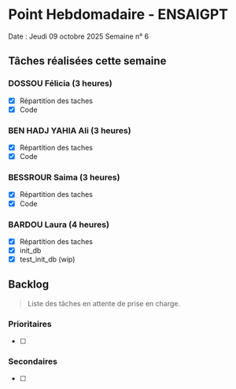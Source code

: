 # Point Hebdomadaire - ENSAIGPT

Date : Jeudi 09 octobre 2025
Semaine n° 6

## Tâches réalisées cette semaine

###  DOSSOU Félicia (3 heures)

- [X] Répartition des taches
- [X] Code
### BEN HADJ YAHIA Ali (3 heures)

- [X] Répartition des taches
- [X] Code
### BESSROUR Saima (3 heures)

- [X] Répartition des taches
- [X] Code
### BARDOU Laura (4 heures)

- [X] Répartition des taches
- [x] init_db
- [x] test_init_db (wip)

## Backlog

> Liste des tâches en attente de prise en charge.

### Prioritaires

- [ ]

### Secondaires

- [ ] 